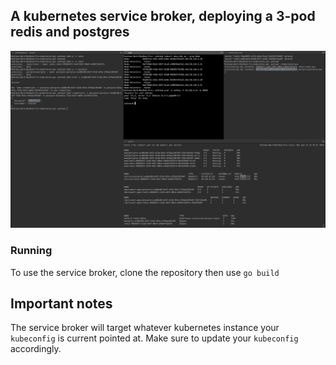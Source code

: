 ## A kubernetes service broker, deploying a 3-pod redis and postgres

![a 4-split terminal doing the serice broker thing](image.png)


### Running

To use the service broker, clone the repository then use
`go build` 


## Important notes

The service broker will target whatever kubernetes instance your `kubeconfig` is current pointed at. Make sure to update your `kubeconfig` accordingly.
